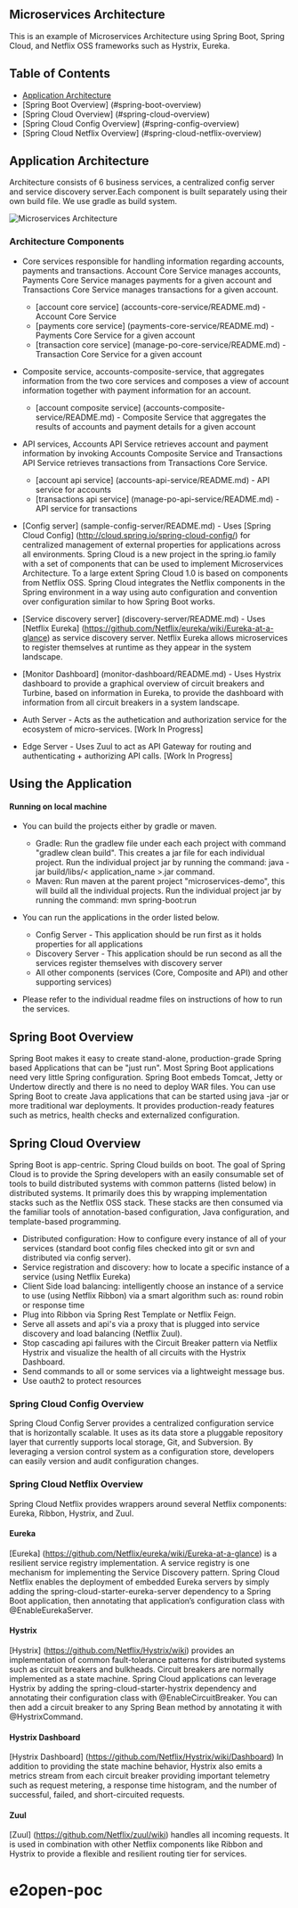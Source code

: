## Microservices Architecture
This is an example of Microservices Architecture using Spring Boot, Spring Cloud, and Netflix OSS frameworks such as Hystrix, Eureka. 

## Table of Contents
* [Application Architecture](#application-architecture)
* [Spring Boot Overview] (#spring-boot-overview)
* [Spring Cloud Overview] (#spring-cloud-overview)
* [Spring Cloud Config Overview] (#spring-config-overview)
* [Spring Cloud Netflix Overview] (#spring-cloud-netflix-overview)

## <a name="application-architecture"></a>Application Architecture
Architecture consists of 6 business services, a centralized config server and service discovery server.Each component is built separately using their own build file. We use gradle as build system.

![Microservices Architecture](https://cloud.githubusercontent.com/assets/5256077/12713286/b81b20a4-c8f3-11e5-8ed5-b6d5170d50da.jpg)

### Architecture Components
* Core services responsible for handling information regarding accounts, payments and transactions. Account Core Service manages accounts, Payments Core Service manages payments for a given account and Transactions Core Service manages transactions for a given account.
    * [account core service] (accounts-core-service/README.md) - Account Core Service
    * [payments core service] (payments-core-service/README.md) - Payments Core Service for a given account
    * [transaction core service] (manage-po-core-service/README.md) - Transaction Core Service for a given account

* Composite service, accounts-composite-service, that aggregates information from the two core services and composes a view of account information together with payment information for an account.

    * [account composite service] (accounts-composite-service/README.md) - Composite Service that aggregates the results of accounts and payment details for a given account

* API services, Accounts API Service retrieves account and payment information by invoking Accounts Composite Service and Transactions API Service retrieves transactions from Transactions Core Service.  
    * [account api service] (accounts-api-service/README.md) - API service for accounts
    * [transactions api service] (manage-po-api-service/README.md) - API service for transactions

* [Config server] (sample-config-server/README.md) - Uses [Spring Cloud Config] (http://cloud.spring.io/spring-cloud-config/) for centralized management of external properties for applications across all environments. Spring Cloud is a new project in the spring.io family with a set of components that can be used to implement Microservices Architecture. To a large extent Spring Cloud 1.0 is based on components from Netflix OSS. Spring Cloud integrates the Netflix components in the Spring environment in a way using auto configuration and convention over configuration similar to how Spring Boot works.

* [Service discovery server] (discovery-server/README.md) - Uses [Netflix Eureka] (https://github.com/Netflix/eureka/wiki/Eureka-at-a-glance) as service discovery server. Netflix Eureka allows microservices to register themselves at runtime as they appear in the system landscape.

* [Monitor Dashboard] (monitor-dashboard/README.md) - Uses Hystrix dashboard to provide a graphical overview of circuit breakers and Turbine, based on information in Eureka, to provide the dashboard with information from all circuit breakers in a system landscape. 

* Auth Server - Acts as the authetication and authorization service for the ecosystem of micro-services. 
[Work In Progress]

* Edge Server - Uses Zuul to act as API Gateway for routing and authenticating + authorizing API calls.
[Work In Progress]


## Using the Application

#### Running on local machine
* You can build the projects either by gradle or maven. 
    * Gradle: Run the gradlew file under each each project with command "gradlew clean build". This creates a jar file for each individual    project. Run the individual project jar by running the command: java -jar build/libs/< application_name >.jar command. 
    * Maven: Run maven at the parent project "microservices-demo", this will build all the individual projects. Run the  individual project jar by running the command: mvn spring-boot:run

* You can run the applications in the order listed below.
    * Config Server - This application should be run first as it holds properties for all applications 
    * Discovery Server - This application should be run second as all the services register themselves with discovery server
    * All other components (services (Core, Composite and API) and other supporting services)

* Please refer to the individual readme files on instructions of how to run the services. 

## <a name="spring-boot-overview"></a>Spring Boot Overview
Spring Boot makes it easy to create stand-alone, production-grade Spring based Applications that can be "just run". 
Most Spring Boot applications need very little Spring configuration. Spring Boot embeds Tomcat, Jetty or Undertow directly and there is no need to deploy WAR files. You can use Spring Boot to create Java applications that can be started using java -jar or more traditional war deployments. It provides production-ready features such as metrics, health checks and externalized configuration.

## <a name="spring-cloud-overview"></a>Spring Cloud Overview
Spring Boot is app-centric. Spring Cloud builds on boot. The goal of Spring Cloud is to provide the Spring developers with an easily consumable set of tools to build distributed systems with common patterns (listed below) in distributed systems. It primarily does this by wrapping implementation stacks such as the Netflix OSS stack. These stacks are then consumed via the familiar tools of annotation-based configuration, Java configuration, and template-based programming.

* Distributed configuration: How to configure every instance of all of your services (standard boot config files checked into git or svn and distributed via config server).
* Service registration and discovery: how to locate a specific instance of a service (using Netflix Eureka)
* Client Side load balancing: intelligently choose an instance of a service to use (using Netflix Ribbon) via a smart algorithm such as: round robin or response time
* Plug into Ribbon via Spring Rest Template or Netflix Feign.
* Serve all assets and api's via a proxy that is plugged into service discovery and load balancing (Netflix Zuul).
* Stop cascading api failures with the Circuit Breaker pattern via Netflix Hystrix and visualize the health of all circuits with the Hystrix Dashboard.
* Send commands to all or some services via a lightweight message bus.
* Use oauth2 to protect resources

### <a name="spring-config-overview"></a>Spring Cloud Config Overview
Spring Cloud Config Server provides a centralized configuration service that is horizontally scalable. It uses as its data store a pluggable repository layer that currently supports local storage, Git, and Subversion. By leveraging a version control system as a configuration store, developers can easily version and audit configuration changes.

### <a name="spring-cloud-netflix-overview"></a>Spring Cloud Netflix Overview
Spring Cloud Netflix provides wrappers around several Netflix components: Eureka, Ribbon, Hystrix, and Zuul.

#### Eureka
[Eureka] (https://github.com/Netflix/eureka/wiki/Eureka-at-a-glance) is a resilient service registry implementation. A service registry is one mechanism for implementing the Service Discovery pattern. Spring Cloud Netflix enables the deployment of embedded Eureka servers by simply adding the spring-cloud-starter-eureka-server dependency to a Spring Boot application, then annotating that application’s configuration class with @EnableEurekaServer.

#### Hystrix
[Hystrix] (https://github.com/Netflix/Hystrix/wiki) provides an implementation of common fault-tolerance patterns for distributed systems such as circuit breakers and bulkheads. Circuit breakers are normally implemented as a state machine. Spring Cloud applications can leverage Hystrix by adding the spring-cloud-starter-hystrix dependency and annotating their configuration class with   @EnableCircuitBreaker. You can then add a circuit breaker to any Spring Bean method by annotating it with @HystrixCommand.

#### Hystrix Dashboard
[Hystrix Dashboard] (https://github.com/Netflix/Hystrix/wiki/Dashboard) In addition to providing the state machine behavior, Hystrix also emits a metrics stream from each circuit breaker providing important telemetry such as request metering, a response time histogram, and the number of successful, failed, and short-circuited requests.

#### Zuul
[Zuul] (https://github.com/Netflix/zuul/wiki) handles all incoming requests. It is used in combination with other Netflix components like Ribbon and Hystrix to provide a flexible and resilient routing tier for services.


# e2open-poc
